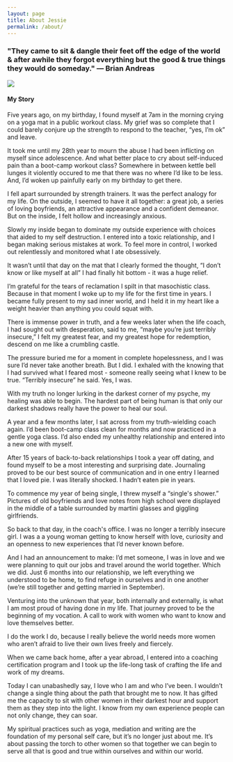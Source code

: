 ```yaml
---
layout: page
title: About Jessie
permalink: /about/
---
```


### "They came to sit & dangle their feet off the edge of the world & after awhile they forgot everything but the good & true things they would do someday." ― Brian Andreas

<div class="profile" markdown="1">
<img class="profile-pic" src="/img/profile.png" />

#### My Story

Five years ago, on my birthday, I found myself at 7am in the morning crying on a yoga mat in a public workout class. My grief was so complete that I could barely conjure up the strength to respond to the teacher, “yes, I’m ok” and leave.

It took me until my 28th year to mourn the abuse I had been inflicting on myself since adolescence. And what better place to cry about self-induced pain than a boot-camp workout class? Somewhere in between kettle bell lunges it violently occured to me that there was no where I’d like to be less. And, I’d woken up painfully early on my birthday to get there.

I fell apart surrounded by strength trainers. It was the perfect analogy for my life. On the outside, I seemed to have it all together: a great job, a series of loving boyfriends, an attractive appearance and a confident demeanor. But on the inside, I felt hollow and increasingly anxious.

Slowly my inside began to dominate my outside experience with choices that aided to my self destruction. I entered into a toxic relationship, and I began making serious mistakes at work. To feel more in control, I worked out relentlessly and monitored what I ate obsessively.

It wasn’t until that day on the mat that I clearly formed the thought, “I don’t know or like myself at all” I had finally hit bottom - it was a huge relief.

I’m grateful for the tears of reclamation I spilt in that masochistic class. Because in that moment I woke up to my life for the first time in years. I became fully present to my sad inner world, and I held it in my heart like a weight heavier than anything you could squat with.

There is immense power in truth, and a few weeks later when the life coach, I had sought out with desperation, said to me, “maybe you’re just terribly insecure,” I felt my greatest fear, and my greatest hope for redemption, descend on me like a crumbling castle.

The pressure buried me for a moment in complete hopelessness, and I was sure I’d never take another breath. But I did. I exhaled with the knowing that I had survived what I feared most - someone really seeing what I knew to be true. “Terribly insecure” he said. Yes, I was.

With my truth no longer lurking in the darkest corner of my psyche, my healing was able to begin. The hardest part of being human is that only our darkest shadows really have the power to heal our soul.

A year and a few months later, I sat across from my truth-wielding coach again. I’d been boot-camp class clean for months and now practiced in a gentle yoga class. I’d also ended my unhealthy relationship and entered into a new one with myself.

After 15 years of back-to-back relationships I took a year off dating, and found myself to be a most interesting and surprising date. Journaling proved to be our best source of communication and in one entry I learned that I loved pie. I was literally shocked. I hadn’t eaten pie in years.

To commence my year of being single, I threw myself a “single's shower.” Pictures of old boyfriends and love notes from high school were displayed in the middle of a table surrounded by martini glasses and giggling girlfriends.

So back to that day, in the coach's office. I was no longer a terribly insecure girl. I was a a young woman getting to know herself with love, curiosity and an openness to new experiences that I’d never known before.

And I had an announcement to make: I’d met someone, I was in love and we were planning to quit our jobs and travel around the world together. Which we did. Just 6 months into our relationship, we left everything we understood to be home, to find refuge in ourselves and in one another (we’re still together and getting married in September).

Venturing into the unknown that year, both internally and externally, is what I am most proud of having done in my life. That journey proved to be the beginning of my vocation. A call to work with women who want to know and love themselves better.

I do the work I do, because I really believe the world needs more women who aren’t afraid to live their own lives freely and fiercely.

When we came back home, after a year abroad, I entered into a coaching certification program and I took up the life-long task of crafting the life and work of my dreams.

Today I can unabashedly say, I love who I am and who I’ve been. I wouldn’t change a single thing about the path that brought me to now. It has gifted me the capacity to sit with other women in their darkest hour and support them as they step into the light. I know from my own experience people can not only change, they can soar.

My spiritual practices such as yoga, mediation and writing are the foundation of my personal self care, but it’s no longer just about me. It’s about passing the torch to other women so that together we can begin to serve all that is good and true within ourselves and within our world.
</div>
